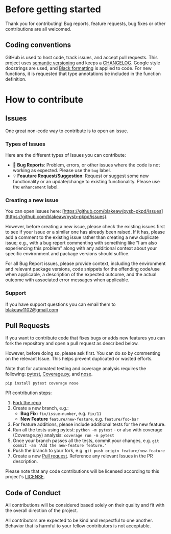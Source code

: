 # Before getting started

Thank you for contributing! Bug reports, feature requests, bug fixes or other contributions are all welcomed. 

## Coding conventions

GitHub is used to host code, track issues, and accept pull requests. This project uses [semantic versioning](https://semver.org/) and keeps a [CHANGELOG](./CHANGELOG.md). Google style docstrings are used, and [Black formatting](https://black.readthedocs.io/en/stable/) is applied to code. For new functions, it is requested that type annotations be included in the function definition.    


# How to contribute


## Issues

One great non-code way to contribute is to open an issue. 

### Types of Issues

Here are the different types of Issues you can contribute:

  * :bug: **Bug Reports**: Problem, errors, or other issues where the code is not working as expected. Please use the `bug` label. 
  * :bulb: **Feauture Request/Suggestion**: Request or suggest some new functionality or an update/change to existing functionality. Please use the `enhancement` label.

### Creating a new issue

You can open issues here: [https://github.com/blakeaw/pysb-pkpd/issues](https://github.com/blakeaw/pysb-pkpd/issues). 

However, before creating a new issue, please check the existing issues first to see if your issue or a similar one has already been raised. If it has, please add a comment to the existing issue rather than creating a new duplicate issue; e.g., with a bug report commenting with something like "I am also experiencing this problem" along with any additional context about your specific environment and package versions should suffice. 

For all Bug Report issues, please provide context, including the environment and relevant package versions, code snippets for the offending code/use when applicable, a description of the expected outcome, and the actual outcome with associated error messages when applicable. 

 ### Support

If you have support questions you can email them to [blakeaw1102@gmail.com](mailto:blakeaw1102@gmail.com)

## Pull Requests

If you want to contribute code that fixes bugs or adds new features you can fork the repository and open a pull request as described below. 

However, before doing so, please ask first. You can do so by commenting on the relevant Issue. This helps prevent duplicated or wasted efforts. 

Note that for automated testing and coverage analysis requires the following:
[pytest](https://docs.pytest.org/en/stable/getting-started.html), [Coverage.py](https://coverage.readthedocs.io/en/7.6.10/install.html), and [nose](https://nose.readthedocs.io/en/latest/).
```
pip install pytest coverage nose
```

PR contribution steps:

1. [Fork the repo](https://github.com/blakeaw/pysb-pkpd/fork)
2. Create a new branch, e.g.:
   * **Bug Fix:** `fix/issue-number`, e.g. `fix/11`
   * **New Feature** `feature/new-feature`, e.g. `feature/foo-bar`   
3. For feature additions, please include additional tests for the new feature.
4. Run all the tests using pytest: `python -m pytest` - or also with coverage (Coverage.py) analysis: `coverage run -m pytest`
5. Once your branch passes all the tests, commit your changes, e.g. `git commit -am 'Add the new-feature feature.'`
7. Push the branch to your fork, e.g. `git push origin feature/new-feature`
8. Create a new [Pull request](https://github.com/blakeaw/pysb-pkpd/pulls). Reference any relevant Issues in the PR description.

Please note that any code contributions will be licensed according to this project's [LICENSE](./LICENSE).  

## Code of Conduct

All contributions will be considered based solely on their quality and fit with the overall direction of the project.   

All contributors are expected to be kind and respectful to one another. Behavior that is harmful to your fellow contributors is not acceptable. 